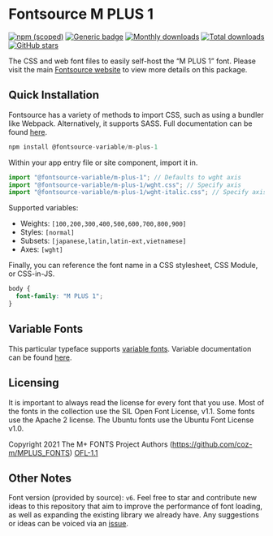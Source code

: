 # Fontsource M PLUS 1

[![npm (scoped)](https://img.shields.io/npm/v/@fontsource/m-plus-1?color=brightgreen)](https://www.npmjs.com/package/@fontsource/m-plus-1) [![Generic badge](https://img.shields.io/badge/fontsource-passing-brightgreen)](https://github.com/fontsource/fontsource) [![Monthly downloads](https://badgen.net/npm/dm/@fontsource/m-plus-1)](https://github.com/fontsource/fontsource) [![Total downloads](https://badgen.net/npm/dt/@fontsource/m-plus-1)](https://github.com/fontsource/fontsource) [![GitHub stars](https://img.shields.io/github/stars/fontsource/fontsource.svg?style=social&label=Star)](https://github.com/fontsource/fontsource/stargazers)

The CSS and web font files to easily self-host the “M PLUS 1” font. Please visit the main [Fontsource website](https://fontsource.org/fonts/m-plus-1) to view more details on this package.

## Quick Installation

Fontsource has a variety of methods to import CSS, such as using a bundler like Webpack. Alternatively, it supports SASS. Full documentation can be found [here](https://fontsource.org/docs/getting-started/introduction).

```javascript
npm install @fontsource-variable/m-plus-1
```

Within your app entry file or site component, import it in.

```javascript
import "@fontsource-variable/m-plus-1"; // Defaults to wght axis
import "@fontsource-variable/m-plus-1/wght.css"; // Specify axis
import "@fontsource-variable/m-plus-1/wght-italic.css"; // Specify axis and style

```

Supported variables:
- Weights: `[100,200,300,400,500,600,700,800,900]`
- Styles: `[normal]`
- Subsets: `[japanese,latin,latin-ext,vietnamese]`
- Axes: `[wght]`

Finally, you can reference the font name in a CSS stylesheet, CSS Module, or CSS-in-JS.

```css
body {
  font-family: "M PLUS 1";
}
```

## Variable Fonts

This particular typeface supports [variable fonts](https://developer.mozilla.org/en-US/docs/Web/CSS/CSS_Fonts/Variable_Fonts_Guide).
Variable documentation can be found [here](https://fontsource.org/docs/getting-started/variable).

## Licensing
It is important to always read the license for every font that you use.
Most of the fonts in the collection use the SIL Open Font License, v1.1. Some fonts use the Apache 2 license. The Ubuntu fonts use the Ubuntu Font License v1.0.

Copyright 2021 The M+ FONTS Project Authors (https://github.com/coz-m/MPLUS_FONTS)
[OFL-1.1](http://scripts.sil.org/OFL)

## Other Notes
Font version (provided by source): `v6`.
Feel free to star and contribute new ideas to this repository that aim to improve the performance of font loading, as well as expanding the existing library we already have. Any suggestions or ideas can be voiced via an [issue](https://github.com/fontsource/fontsource/issues).